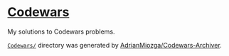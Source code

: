 # [Codewars](https://www.codewars.com/)

My solutions to Codewars problems.

[`Codewars/`](Codewars/) directory was generated by [AdrianMiozga/Codewars-Archiver](https://github.com/AdrianMiozga/Codewars-Archiver).
